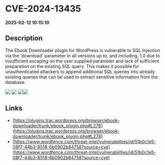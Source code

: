 # CVE-2024-13435

**2025-02-12 10:15:10**

## Description
The Ebook Downloader plugin for WordPress is vulnerable to SQL Injection via the 'download' parameter in all versions up to, and including, 1.0 due to insufficient escaping on the user supplied parameter and lack of sufficient preparation on the existing SQL query.  This makes it possible for unauthenticated attackers to append additional SQL queries into already existing queries that can be used to extract sensitive information from the database.

![](https://img.shields.io/static/v1?label=Score&message=7.5&color=red)
![](https://img.shields.io/static/v1?label=Severity&message=HIGH&color=red)
![](https://img.shields.io/static/v1?label=CWE&message=SQL&color=green)![](https://img.shields.io/static/v1?label=CWE&message=SQL&color=green)

## Links
- [https://plugins.trac.wordpress.org/browser/ebook-downloader/trunk/ebook_plugin.php#L278](https://plugins.trac.wordpress.org/browser/ebook-downloader/trunk/ebook_plugin.php#L278)
- [https://www.wordfence.com/threat-intel/vulnerabilities/id/51b0c1e5-08f7-44b3-8518-6b0902b84758?source=cve](https://www.wordfence.com/threat-intel/vulnerabilities/id/51b0c1e5-08f7-44b3-8518-6b0902b84758?source=cve)

